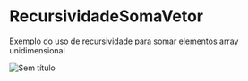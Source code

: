 # RecursividadeSomaVetor
Exemplo do uso de recursividade para somar elementos array unidimensional

![Sem título](https://user-images.githubusercontent.com/56056756/90591713-28a09280-e1ba-11ea-8267-b6d603e0638a.png)

